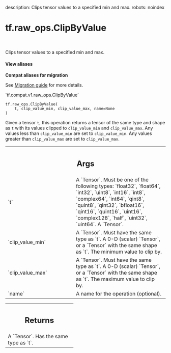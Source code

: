 description: Clips tensor values to a specified min and max.
robots: noindex

# tf.raw_ops.ClipByValue

<!-- Insert buttons and diff -->

<table class="tfo-notebook-buttons tfo-api nocontent" align="left">

</table>



Clips tensor values to a specified min and max.


<section class="expandable">
  <h4 class="showalways">View aliases</h4>
  <p>
<b>Compat aliases for migration</b>
<p>See
<a href="https://www.tensorflow.org/guide/migrate">Migration guide</a> for
more details.</p>
<p>`tf.compat.v1.raw_ops.ClipByValue`</p>
</p>
</section>

<pre class="devsite-click-to-copy prettyprint lang-py tfo-signature-link">
<code>tf.raw_ops.ClipByValue(
    t, clip_value_min, clip_value_max, name=None
)
</code></pre>



<!-- Placeholder for "Used in" -->

Given a tensor `t`, this operation returns a tensor of the same type and
shape as `t` with its values clipped to `clip_value_min` and `clip_value_max`.
Any values less than `clip_value_min` are set to `clip_value_min`. Any values
greater than `clip_value_max` are set to `clip_value_max`.

<!-- Tabular view -->
 <table class="responsive fixed orange">
<colgroup><col width="214px"><col></colgroup>
<tr><th colspan="2"><h2 class="add-link">Args</h2></th></tr>

<tr>
<td>
`t`<a id="t"></a>
</td>
<td>
A `Tensor`. Must be one of the following types: `float32`, `float64`, `int32`, `uint8`, `int16`, `int8`, `complex64`, `int64`, `qint8`, `quint8`, `qint32`, `bfloat16`, `qint16`, `quint16`, `uint16`, `complex128`, `half`, `uint32`, `uint64`.
A `Tensor`.
</td>
</tr><tr>
<td>
`clip_value_min`<a id="clip_value_min"></a>
</td>
<td>
A `Tensor`. Must have the same type as `t`.
A 0-D (scalar) `Tensor`, or a `Tensor` with the same shape
as `t`. The minimum value to clip by.
</td>
</tr><tr>
<td>
`clip_value_max`<a id="clip_value_max"></a>
</td>
<td>
A `Tensor`. Must have the same type as `t`.
A 0-D (scalar) `Tensor`, or a `Tensor` with the same shape
as `t`. The maximum value to clip by.
</td>
</tr><tr>
<td>
`name`<a id="name"></a>
</td>
<td>
A name for the operation (optional).
</td>
</tr>
</table>



<!-- Tabular view -->
 <table class="responsive fixed orange">
<colgroup><col width="214px"><col></colgroup>
<tr><th colspan="2"><h2 class="add-link">Returns</h2></th></tr>
<tr class="alt">
<td colspan="2">
A `Tensor`. Has the same type as `t`.
</td>
</tr>

</table>

